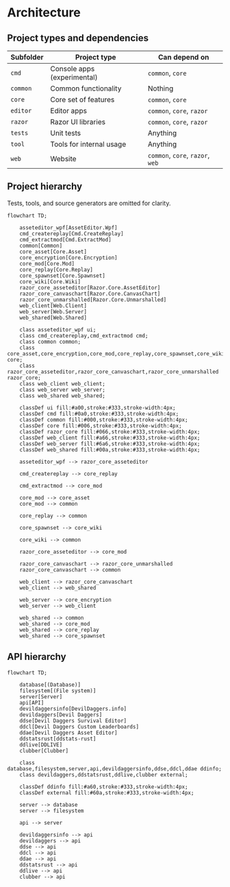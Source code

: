 # Architecture

## Project types and dependencies

| **Subfolder** | **Project type**            | **Can depend on**                |
|---------------|-----------------------------|----------------------------------|
| `cmd`         | Console apps (experimental) | `common`, `core`                 |
| `common`      | Common functionality        | Nothing                          |
| `core`        | Core set of features        | `common`, `core`                 |
| `editor`      | Editor apps                 | `common`, `core`, `razor`        |
| `razor`       | Razor UI libraries          | `common`, `core`, `razor`        |
| `tests`       | Unit tests                  | Anything                         |
| `tool`        | Tools for internal usage    | Anything                         |
| `web`         | Website                     | `common`, `core`, `razor`, `web` |

## Project hierarchy

Tests, tools, and source generators are omitted for clarity.

```mermaid
flowchart TD;

    asseteditor_wpf[AssetEditor.Wpf]
    cmd_createreplay[Cmd.CreateReplay]
    cmd_extractmod[Cmd.ExtractMod]
    common[Common]
    core_asset[Core.Asset]
    core_encryption[Core.Encryption]
    core_mod[Core.Mod]
    core_replay[Core.Replay]
    core_spawnset[Core.Spawnset]
    core_wiki[Core.Wiki]
    razor_core_asseteditor[Razor.Core.AssetEditor]
    razor_core_canvaschart[Razor.Core.CanvasChart]
    razor_core_unmarshalled[Razor.Core.Unmarshalled]
    web_client[Web.Client]
    web_server[Web.Server]
    web_shared[Web.Shared]
	
	class asseteditor_wpf ui;
	class cmd_createreplay,cmd_extractmod cmd;
	class common common;
	class core_asset,core_encryption,core_mod,core_replay,core_spawnset,core_wiki core;
	class razor_core_asseteditor,razor_core_canvaschart,razor_core_unmarshalled razor_core;
	class web_client web_client;
	class web_server web_server;
	class web_shared web_shared;

    classDef ui fill:#a00,stroke:#333,stroke-width:4px;
    classDef cmd fill:#0a0,stroke:#333,stroke-width:4px;
    classDef common fill:#000,stroke:#333,stroke-width:4px;
    classDef core fill:#006,stroke:#333,stroke-width:4px;
    classDef razor_core fill:#066,stroke:#333,stroke-width:4px;
    classDef web_client fill:#a66,stroke:#333,stroke-width:4px;
    classDef web_server fill:#6a6,stroke:#333,stroke-width:4px;
    classDef web_shared fill:#00a,stroke:#333,stroke-width:4px;

	asseteditor_wpf --> razor_core_asseteditor

	cmd_createreplay --> core_replay
	
	cmd_extractmod --> core_mod
	
	core_mod --> core_asset
	core_mod --> common
	
	core_replay --> common
	
	core_spawnset --> core_wiki
	
	core_wiki --> common
	
	razor_core_asseteditor --> core_mod
	
	razor_core_canvaschart --> razor_core_unmarshalled
	razor_core_canvaschart --> common

	web_client --> razor_core_canvaschart
	web_client --> web_shared
	
	web_server --> core_encryption
	web_server --> web_client
	
	web_shared --> common
	web_shared --> core_mod
	web_shared --> core_replay
	web_shared --> core_spawnset
```

## API hierarchy

```mermaid
flowchart TD;

    database[(Database)]
    filesystem[(File system)]
    server[Server]
    api[API]
	devildaggersinfo[DevilDaggers.info]
    devildaggers[Devil Daggers]
    ddse[Devil Daggers Survival Editor]
    ddcl[Devil Daggers Custom Leaderboards]
    ddae[Devil Daggers Asset Editor]
    ddstatsrust[ddstats-rust]
    ddlive[DDLIVE]
    clubber[Clubber]
	
	class database,filesystem,server,api,devildaggersinfo,ddse,ddcl,ddae ddinfo;
	class devildaggers,ddstatsrust,ddlive,clubber external;

    classDef ddinfo fill:#a60,stroke:#333,stroke-width:4px;
    classDef external fill:#60a,stroke:#333,stroke-width:4px;
	
	server --> database
	server --> filesystem

	api --> server

	devildaggersinfo --> api
	devildaggers --> api
	ddse --> api
	ddcl --> api
	ddae --> api
	ddstatsrust --> api
	ddlive --> api
	clubber --> api
```

